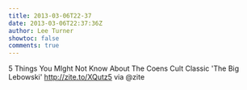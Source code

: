 ```yaml
---
title: 2013-03-06T22-37
date: 2013-03-06T22:37:36Z
author: Lee Turner
showtoc: false
comments: true
---
```


5 Things You MIght Not Know About The Coens Cult Classic 'The Big Lebowski' http://zite.to/XQutz5 via @zite

